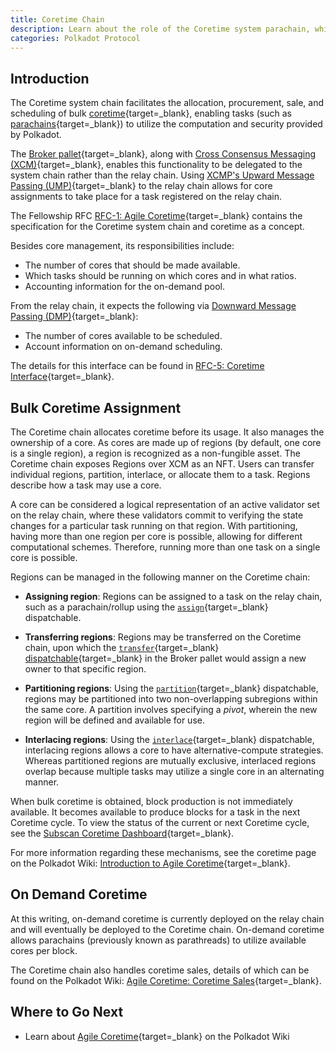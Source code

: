 ```yaml
---
title: Coretime Chain
description: Learn about the role of the Coretime system parachain, which facilitates the sale, purchase, assignment, and mechanisms of bulk coretime.
categories: Polkadot Protocol
---
```


## Introduction

The Coretime system chain facilitates the allocation, procurement, sale, and scheduling of bulk [coretime](/reference/glossary/#coretime){target=\_blank}, enabling tasks (such as [parachains](/reference/glossary/#parachain){target=\_blank}) to utilize the computation and security provided by Polkadot. 

The [Broker pallet](https://paritytech.github.io/polkadot-sdk/master/pallet_broker/index.html){target=\_blank}, along with [Cross Consensus Messaging (XCM)](/develop/interoperability/intro-to-xcm/){target=\_blank}, enables this functionality to be delegated to the system chain rather than the relay chain. Using [XCMP's Upward Message Passing (UMP)](https://wiki.polkadot.com/learn/learn-xcm-transport/#ump-upward-message-passing){target=\_blank} to the relay chain allows for core assignments to take place for a task registered on the relay chain.

The Fellowship RFC [RFC-1: Agile Coretime](https://github.com/polkadot-fellows/RFCs/blob/main/text/0001-agile-coretime.md){target=\_blank} contains the specification for the Coretime system chain and coretime as a concept.

Besides core management, its responsibilities include: 

- The number of cores that should be made available.
- Which tasks should be running on which cores and in what ratios.
- Accounting information for the on-demand pool.

From the relay chain, it expects the following via [Downward Message Passing (DMP)](https://wiki.polkadot.com/learn/learn-xcm-transport/#dmp-downward-message-passing){target=\_blank}:

- The number of cores available to be scheduled.
- Account information on on-demand scheduling.

The details for this interface can be found in [RFC-5: Coretime Interface](https://github.com/polkadot-fellows/RFCs/blob/main/text/0005-coretime-interface.md){target=\_blank}.

## Bulk Coretime Assignment

The Coretime chain allocates coretime before its usage. It also manages the ownership of a core. As cores are made up of regions (by default, one core is a single region), a region is recognized as a non-fungible asset. The Coretime chain exposes Regions over XCM as an NFT. Users can transfer individual regions, partition, interlace, or allocate them to a task. Regions describe how a task may use a core.

A core can be considered a logical representation of an active validator set on the relay chain, where these validators commit to verifying the state changes for a particular task running on that region. With partitioning, having more than one region per core is possible, allowing for different computational schemes. Therefore, running more than one task on a single core is possible.

Regions can be managed in the following manner on the Coretime chain:

- **Assigning region**: Regions can be assigned to a task on the relay chain, such as a parachain/rollup using the [`assign`](https://paritytech.github.io/polkadot-sdk/master/pallet_broker/pallet/dispatchables/fn.assign.html){target=\_blank} dispatchable.

- **Transferring regions**: Regions may be transferred on the Coretime chain, upon which the [`transfer`](https://paritytech.github.io/polkadot-sdk/master/pallet_broker/pallet/dispatchables/fn.transfer.html){target=\_blank} [dispatchable](/reference/glossary/#dispatchable){target=\_blank} in the Broker pallet would assign a new owner to that specific region.

- **Partitioning regions**: Using the [`partition`](https://paritytech.github.io/polkadot-sdk/master/pallet_broker/pallet/dispatchables/fn.partition.html){target=\_blank} dispatchable, regions may be partitioned into two non-overlapping subregions within the same core. A partition involves specifying a *pivot*, wherein the new region will be defined and available for use.

- **Interlacing regions**: Using the [`interlace`](https://paritytech.github.io/polkadot-sdk/master/pallet_broker/pallet/dispatchables/fn.interlace.html){target=\_blank} dispatchable, interlacing regions allows a core to have alternative-compute strategies. Whereas partitioned regions are mutually exclusive, interlaced regions overlap because multiple tasks may utilize a single core in an alternating manner.

When bulk coretime is obtained, block production is not immediately available. It becomes available to produce blocks for a task in the next Coretime cycle. To view the status of the current or next Coretime cycle, see the [Subscan Coretime Dashboard](https://coretime-polkadot.subscan.io/coretime_dashboard){target=\_blank}.

For more information regarding these mechanisms, see the coretime page on the Polkadot Wiki: [Introduction to Agile Coretime](https://wiki.polkadot.com/learn/learn-agile-coretime/){target=\_blank}. 

## On Demand Coretime

At this writing, on-demand coretime is currently deployed on the relay chain and will eventually be deployed to the Coretime chain. On-demand coretime allows parachains (previously known as parathreads) to utilize available cores per block.

The Coretime chain also handles coretime sales, details of which can be found on the Polkadot Wiki: [Agile Coretime: Coretime Sales](https://wiki.polkadot.com/learn/learn-agile-coretime/#coretime-sales){target=\_blank}.

## Where to Go Next

- Learn about [Agile Coretime](https://wiki.polkadot.com/learn/learn-agile-coretime/#introduction-to-agile-coretime){target=\_blank} on the Polkadot Wiki

